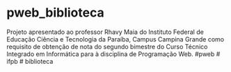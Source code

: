 # pweb_biblioteca
Projeto apresentado ao professor Rhavy Maia do Instituto Federal de Educação Ciência e Tecnologia da Paraíba, Campus Campina Grande como requisito de obtenção de nota do segundo bimestre do Curso Técnico Integrado em Informática para à disciplina de Programação Web. #pweb # ifpb # biblioteca
